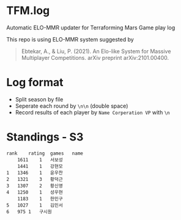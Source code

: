 # TFM.log
Automatic ELO-MMR updater for Terraforming Mars Game play log

This repo is using ELO-MMR system suggested by
> Ebtekar, A., & Liu, P. (2021). An Elo-like System for Massive Multiplayer Competitions. arXiv preprint arXiv:2101.00400.


# Log format
* Split season by file
* Seperate each round by `\n\n` (double space)
* Record results of each player by 
`Name Corperation VP`
with `\n`

# Standings - S3
```csv
rank	rating	games	name
	1611	1	서보성
	1441	1	강현모
1	1346	1	윤우찬
2	1321	3	황덕근
3	1307	2	황신영
4	1250	1	성우현
	1183	1	한민구
5	1027	1	김민서
6	975	1	구시원
```

